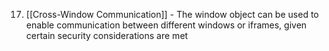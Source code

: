 17. [[Cross-Window Communication]] - The window object can be used to enable communication between different windows or iframes, given certain security considerations are met